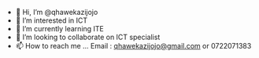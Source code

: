 - 👋 Hi, I’m @qhawekazijojo
- 👀 I’m interested in ICT 
- 🌱 I’m currently learning ITE
- 💞️ I’m looking to collaborate on ICT specialist 
- 📫 How to reach me ...
Email : qhawekazijojo@gmail.com or 0722071383
<!---
qhawekazijojo/qhawekazijojo is a ✨ special ✨ repository because its `README.md` (this file) appears on your GitHub profile.
You can click the Preview link to take a look at your changes.
--->
